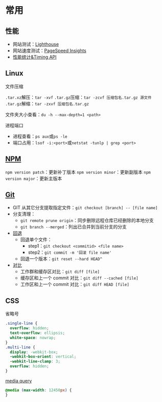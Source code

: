# 常用

## 性能

- 网站测试：[Lighthouse](https://developers.google.com/web/tools/lighthouse)
- 网站速度测试：[PageSpeed Insights](https://developers.google.com/speed/pagespeed/insights/)
- [性能统计&Timing API](../10-Optimize/01.性能统计.md)

## Linux

文件压缩

`.tar.xz`解压：`tar -xvf`
`.tar.gz`压缩：`tar -zcvf 压缩包名.tar.gz 源文件`
`.tar.gz`解缩：`tar -zxvf 压缩包名.tar.gz`

文件夹大小查看：`du -h --max-depth=1 <path>`

进程端口

- 进程查看：`ps aux`或`ps -le`
- 端口占用：`lsof -i:<port>`或`netstat -tunlp | grep <port>`

## [NPM](./NPM.md)

`npm version patch`：更新补丁版本
`npm version minor`：更新副版本
`npm version major`：更新主版本

## [Git](../07.基础/03-Git/CommonCommands.md)

- GIT 从其它分支提取指定文件：`git checkout [branch] -- [file name]`
- 分支清理：
  - `git remote prune origin`：同步删除远程仓库已经删除的本地分支
  - `git branch --merged`：列出已合并到当前分支的分支
- [回退](../07.基础/03-Git/RollBack.md)
  - 回退单个文件：
    - step1：`git checkout <commitid> <file name>`
    - step2：`git commit -m '回滚 file name'`
  - 回退一个版本：`git reset --hard HEAD^`
- [对比](../07.基础/03-Git/Diff.md)
  - 工作群和缓存区对比：`git diff [file]`
  - 缓存区和上一个 commit 对比：`git diff --cached [file]`
  - 工作区和上一个 commit 对比：`git diff HEAD [file]`

## CSS

省略号

```css
.single-line {
  overflow: hidden;
  text-overflow: ellipsis;
  white-space: nowrap;
}
.multi-line {
  display: -webkit-box;
  -webkit-box-orient: vertical;
  -webkit-line-clamp: 3;
  overflow: hidden;
}
```

[media query](../04-CSS/02.CSS3/03.CSS3-媒体查询.md)

```css
@media (max-width: 12450px) {
}
```
